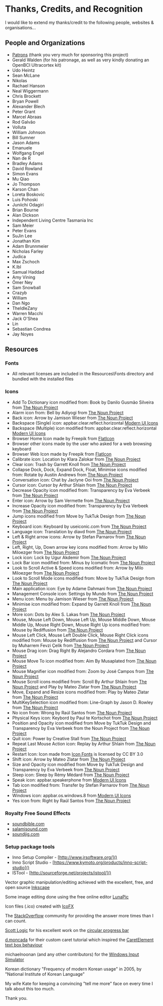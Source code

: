 # Thanks, Credits, and Recognition

I would like to extend my thanks/credit to the following people, websites & organisations...

## People and Organizations

* [Patrons](https://www.patreon.com/OptiKey) (thank you very much for sponsoring this project)
* Gerald Walden (for his patronage, as well as very kindly donating an OpenBCI Ultracortex kit)
* Udo Heintz
* Sean McLane
* Nikolas
* Rachael Hanson
* Neal Wiggermann
* Chris Brockett
* Bryan Powell
* Alexander Blech
* Peter Grant
* Marcel Abraas
* Rod Galvão
* Volluta
* William Johnson
* Bill Sumner
* Jason Adams
* Emanuele
* Wolfgang Engel
* Nan de R
* Bradley Adams
* David Rowland
* Simon Evans
* Mu Qiao
* Jo Thompson
* Karson Chan
* Loreta Boskovic
* Luis Pohoski
* Juniichi Odagiri
* Brian Bourne
* Alan Dickson
* Independent Living Centre Tasmania Inc
* Sam Meier
* Peter Evans
* SuJin Lee
* Jonathan Kim
* Adam Brunnmeier
* Nicholas Farley
* Judica
* Max Zschoch
* K.lbl
* Samual Haddad
* Amy Vining
* Ömer Ney
* Sam Snowball
* Crazyb
* William
* Dan Ngo
* TheIdleZany
* Warren Macchi
* Jack O'Shea
* Lin
* Sebastian Condrea
* Jay Noyes

## Resources

### Fonts

* All relevant licenses are included in the Resources\Fonts directory and bundled with the installed files

### Icons

* Add To Dictionary icon modified from: Book by Danilo Gusmão Silveira from [The Noun Project][]
* Alarm icon from: Bell by Adiyogi from [The Noun Project][]
* Back icon: Arrow by Jamison Wieser from [The Noun Project][]
* Backspace (Single) icon: appbar.clear.reflect.horizontal [Modern UI Icons][]
* Backspace (Multiple) icon modified from: appbar.clear.reflect.horizontal [Modern UI Icons][]
* Browser Home Icon made by Freepik from [FlatIcon][]
* Browser other icons made by the user who asked for a web browsing keyboard
* Browser Web Icon made by Freepik from [FlatIcon][]
* Calibrate icon: Location by Klara Zalokar from [The Noun Project][]
* Clear icon: Trash by Garrett Knoll from [The Noun Project][]
* Collapse Dock, Dock, Expand Dock, Float, Minimise icons modified from: Rotate by Austin Andrews from [The Noun Project][]
* Conversation icon: Chat by Jaclyne Ooi from [The Noun Project][]
* Cursor icon: Cursor by Arthur Shlain from [The Noun Project][]
* Decrease Opacity icon modified from: Transparency by Eva Verbeek from [The Noun Project][]
* Enter icon: Arrow by Sam Vermette from [The Noun Project][]
* Increase Opacity icon modified from: Transparency by Eva Verbeek from [The Noun Project][]
* Jump icons modified from Move by TukTuk Design from [The Noun Project][]
* Keyboard icon: Keyboard by useiconic.com from [The Noun Project][]
* Language icon: Translation by diavd from [The Noun Project][]
* Left & Right arrow icons: Arrow by Stefan Parnarov from [The Noun Project][]
* Left, Right, Up, Down arrow key icons modified from: Arrow by Milo Miloezger from [The Noun Project][]
* Lock icon: Lock by Ugur Akdemir from [The Noun Project][]
* Lock Bar icon modified from: Minus by Icomatic from [The Noun Project][]
* Look to Scroll Active & Speed icons modified from: Arrow by Milo Miloezger from [The Noun Project][]
* Look to Scroll Mode icons modified from: Move by TukTuk Design from [The Noun Project][]
* Main application icon: Eye by Adame Dahmani from [The Noun Project][]
* Management Console icon: Settings by Mundo from [The Noun Project][]
* Menu icon: Menu by Jamison Wieser from [The Noun Project][]
* Minimise icon modified from: Expand by Garrett Knoll from [The Noun Project][]
* More icon: Dots by Alex S. Lakas from [The Noun Project][]
* Mouse, Mouse Left Down, Mouse Left Up, Mouse Middle Down, Mouse Middle Up, Mouse Right Down, Mouse Right Up icons modified from: Mouse by Rediffusion from [The Noun Project][]
* Mouse Left Click, Mouse Left Double Click, Mouse Right Click icons modified from: Mouse by Rediffusion from [The Noun Project][] and Cursor by Muharrem Fevzi Çelik from [The Noun Project][]
* Mouse Drag icon: Drag Right By Alejandro Cordara from [The Noun Project][] 
* Mouse Move To icon modified from: Aim By Musaplated from [The Noun Project][]
* Mouse Magnifier icon modified from: Zoom by José Campos from [The Noun Project][]
* Mouse Scroll icons modified from: Scroll By Arthur Shlain from [The Noun Project][] and Play by Mateo Zlatar from [The Noun Project][]
* Move, Expand and Resize icons modified from: Play by Mateo Zlatar from [The Noun Project][]
* MultiKeySelection icon modified from: Line-Graph by Jason D. Rowley from [The Noun Project][]
* No icon from: Wrong by Raúl Santos from [The Noun Project][]
* Physical Keys icon: Keybord by Paul te Kortschot from [The Noun Project][]
* Position and Opacity icon modified from Move by TukTuk Design and Transparency by Eva Verbeek from the Noun Project from [The Noun Project][] 
* Quit icon: Power by Creative Stall from [The Noun Project][]
* Repeat Last Mouse Action icon: Replay by Arthur Shlain from [The Noun Project][]
* Restart Icon: Icon made from [Icon Fonts](http://www.onlinewebfonts.com/icon) is licensed by CC BY 3.0  
* Shift icon: Arrow by Mateo Zlatar from [The Noun Project][]
* Size and Opacity icon modified from Move by TukTuk Design and Transparency by Eva Verbeek from [The Noun Project][]
* Sleep icon: Sleep by Rémy Médard from [The Noun Project][]
* Speak icon: appbar.speakerphone from [Modern UI Icons][]
* Tab icon modified from: Transfer by Stefan Parnarov from [The Noun Project][]
* Windows icon: appbar.os.windows.8 from [Modern UI Icons][]
* Yes icon from: Right by Raúl Santos from [The Noun Project][]

### Royalty Free Sound Effects

* [soundbible.com]()
* [salamisound.com]()
* [soundjig.com]()

### Setup package tools

* Inno Setup Compiler - [http://www.jrsoftware.org/]()
* Inno Script Studio - [https://www.kymoto.org/products/inno-script-studio]()
* ISTool - [http://sourceforge.net/projects/istool/]()

Vector graphic manipulation/editing achieved with the excellent, free, and open source [Inkscape](https://inkscape.org/)

Some image editing done using the free online editor [LunaPic](http://www165.lunapic.com/editor/)

Icon files (.ico) created with [IcoFX](http://icofx.ro/)

The [StackOverflow](https://stackoverflow.com) community for providing the answer more times than I can count.

[Scott Logic](http://www.scottlogic.com/) for his excellent work on the [circular progress bar](http://www.scottlogic.com/blog/2011/02/07/a-circular-progressbar-style-using-an-attached-viewmodel.html)

[d.moncada](https://www.codeproject.com/Members/Daniel-Moncada) for their custom caret tutorial which inspired the [CaretElement text box behaviour](http://www.codeproject.com/Articles/633935/Customizing-the-Caret-of-a-WPF-TextBox)

michaelnoonan (and any other contributors) for the [Windows Input Simulator](http://inputsimulator.codeplex.com/)

Korean dictionary "Frequency of modern Korean usage" in 2005, by "National Institute of Korean Language"

My wife Kate for keeping a convincing "tell me more" face on every time I talk about this too much.

Thank you.

[The Noun Project]:  https://thenounproject.com/ "The Noun Project - Icons for Everything"
[Modern UI Icons]: http://modernuiicons.com "Modern UI Icons - Handcrafted pixel perfect icons for the modern UI style"
[FlatIcon]: https://www.flaticon.com/ "Flaticon - The Largest Search Engine of Free Icons in the World"
